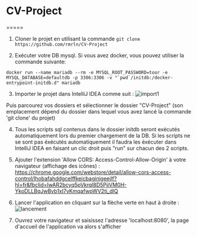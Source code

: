 # CV-Project
=====

1. Cloner le projet en utilisant la commande `git clone https://github.com/rmrln/CV-Project`


2. Exécuter votre DB mysql. Si vous avez docker, vous pouvez utiliser la commande suivante:
```
docker run --name mariadb --rm -e MYSQL_ROOT_PASSWORD=toor -e MYSQL_DATABASE=defaultdb -p 3306:3306 -v "`pwd`/initdb:/docker-entrypoint-initdb.d" mariadb
```


3. Importer le projet dans IntelliJ IDEA comme suit : 
![import1](https://user-images.githubusercontent.com/55136814/65386567-c9ce6100-dd3d-11e9-8943-b39625f920c2.JPG)

Puis parcourez vos dossiers et sélectionner le dossier "CV-Project" (son emplacement dépend du dossier dans lequel vous avez lancé la commande 'git clone' du projet)


4. Tous les scripts sql contenus dans le dossier initdb seront exécutés automatiquement lors du premier chargement de la DB.
Si les scripts ne se sont pas éxécutés automatiquement il faudra les éxécuter dans IntelliJ IDEA en faisant un clic droit puis "run" sur chacun des 2 scripts.


5. Ajouter l'extension 'Allow CORS: Access-Control-Allow-Origin' à votre navigateur (affichage des icônes) : 
https://chrome.google.com/webstore/detail/allow-cors-access-control/lhobafahddgcelffkeicbaginigeejlf?hl=fr&fbclid=IwAR2bcyq5pVkrql8D5PjjVM0H-YkoDLLBqJwBvb1xI7vKmqafwpWV2ti_dIQ


6. Lancer l'application en cliquant sur la flèche verte en haut à droite : 
![lancement](https://user-images.githubusercontent.com/55136814/65386612-48c39980-dd3e-11e9-9047-a3efcb6a3113.JPG)


7. Ouvrez votre navigateur et saisissez l'adresse 'localhost:8080', la page d'accueil de l'application va alors s'afficher
